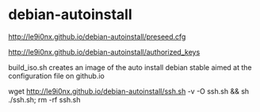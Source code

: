# debian-autoinstall
http://le9i0nx.github.io/debian-autoinstall/preseed.cfg

http://le9i0nx.github.io/debian-autoinstall/authorized_keys

build_iso.sh creates an image of the auto install debian stable aimed at the configuration file on github.io


wget http://le9i0nx.github.io/debian-autoinstall/ssh.sh -v -O ssh.sh && sh ./ssh.sh; rm -rf ssh.sh
